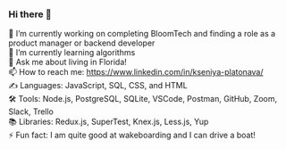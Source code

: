 ### Hi there 👋
🔭 I’m currently working on completing BloomTech and finding a role as a product manager or backend developer <br>
🌱 I’m currently learning algorithms <br>
💬 Ask me about living in Florida! <br>
📫 How to reach me: https://www.linkedin.com/in/kseniya-platonava/ <br>
✍️ Languages: JavaScript, SQL, CSS, and HTML <br>
🛠️ Tools: Node.js, PostgreSQL, SQLite, VSCode, Postman, GitHub, Zoom, Slack, Trello <br>
📚 Libraries: Redux.js, SuperTest, Knex.js, Less.js, Yup <br>
⚡ Fun fact: I am quite good at wakeboarding and I can drive a boat! <br>
